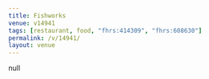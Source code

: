 ```yaml
---
title: Fishworks
venue: v14941
tags: [restaurant, food, "fhrs:414309", "fhrs:608630"]
permalink: /v/14941/
layout: venue
---
```

null